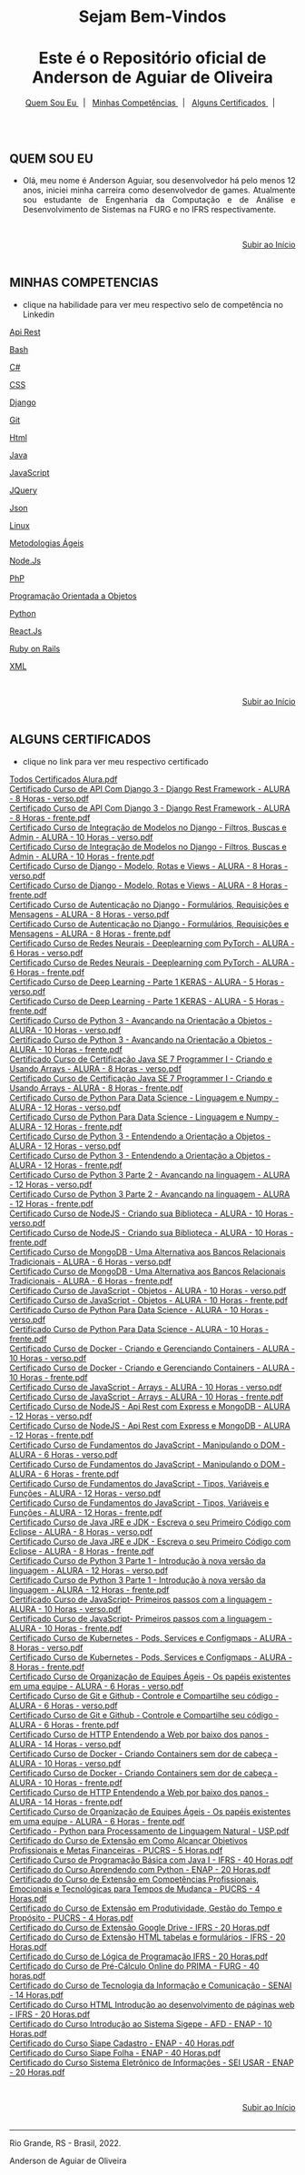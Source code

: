 # <center>Sejam Bem-Vindos


<div align="center"><h1 align="center"><span id="home"></span>Este é o Repositório oficial de<br> <b>Anderson de Aguiar de Oliveira</b></h1>
<p align="center">
    <a href="#quem-sou-eu"> Quem Sou Eu </a>&nbsp;&nbsp;|&nbsp;&nbsp;
    <a href="#minhas-competencias"> Minhas Competências </a>&nbsp;&nbsp;|&nbsp;&nbsp;
    <a href="#alguns-certificados"> Alguns Certificados </a>&nbsp;&nbsp;|&nbsp;&nbsp;
</p>
</div>


<br><br>

## QUEM SOU EU

* <p align='justify'>Olá, meu nome é Anderson Aguiar, sou desenvolvedor há pelo menos 12 anos, iniciei minha carreira como desenvolvedor de games. Atualmente sou estudante de Engenharia da Computação e de Análise e Desenvolvimento de Sistemas na FURG e no IFRS respectivamente.</p>

<br><div align="right">[Subir ao Início](#home)</div><br>
 
## MINHAS COMPETENCIAS

- clique na habilidade para ver meu respectivo selo de competência no Linkedin

[Api Rest](https://www.linkedin.com/posts/anderson-de-aguiar-de-oliveira_api-rest-apirest-activity-6940430986300030976-4_XF)

[Bash](https://www.linkedin.com/posts/anderson-de-aguiar-de-oliveira_bash-avaliaaexaetodecompetaeanciasdolinkedin-activity-6940431134971342848-mlR0/)

[C#](https://www.linkedin.com/posts/anderson-de-aguiar-de-oliveira_avaliaaexaetodecompetaeanciasdolinkedin-activity-6940431285257445378-Ipq7)

[CSS](https://www.linkedin.com/posts/anderson-de-aguiar-de-oliveira_css-avaliaaexaetodecompetaeanciasdolinkedin-activity-6940431633296601088-1y4-)

[Django](https://www.linkedin.com/posts/anderson-de-aguiar-de-oliveira_django-python-avaliaaexaetodecompetaeanciasdolinkedin-activity-6940431761667444737-VUpy)

[Git](https://www.linkedin.com/posts/anderson-de-aguiar-de-oliveira_git-avaliaaexaetodecompetaeanciasdolinkedin-activity-6940431885986615296-3fAP)

[Html](https://www.linkedin.com/posts/anderson-de-aguiar-de-oliveira_html-avaliaaexaetodecompetaeanciasdolinkedin-activity-6940431963228921856-Sr7q)

[Java](https://www.linkedin.com/posts/anderson-de-aguiar-de-oliveira_java-swing-javafx-activity-6940432158448627712-it__)

[JavaScript](https://www.linkedin.com/posts/anderson-de-aguiar-de-oliveira_js-nodejs-vuejs-activity-6940432309779111936-43ew)

[JQuery](https://www.linkedin.com/posts/anderson-de-aguiar-de-oliveira_javascript-jquery-avaliaaexaetodecompetaeanciasdolinkedin-activity-6940432461436760064-EEwT)

[Json](https://www.linkedin.com/posts/anderson-de-aguiar-de-oliveira_json-apirest-objeto-activity-6940432629456367616-dV19)

[Linux](https://www.linkedin.com/posts/anderson-de-aguiar-de-oliveira_linux-sistemalivre-avaliaaexaetodecompetaeanciasdolinkedin-activity-6940432760297697280-jr2l)

[Metodologias Ágeis](https://www.linkedin.com/posts/anderson-de-aguiar-de-oliveira_metodologiaagil-scrum-avaliaaexaetodecompetaeanciasdolinkedin-activity-6940432936009654272-wxxw)

[Node.Js](https://www.linkedin.com/posts/anderson-de-aguiar-de-oliveira_nodejs-avaliaaexaetodecompetaeanciasdolinkedin-activity-6940433002137059328-2Yyy)

[PhP](https://www.linkedin.com/posts/anderson-de-aguiar-de-oliveira_php-avaliaaexaetodecompetaeanciasdolinkedin-activity-6940473524008460288-lnRu)

[Programação Orientada a Objetos](https://www.linkedin.com/posts/anderson-de-aguiar-de-oliveira_poo-orientadoaobjeto-avaliaaexaetodecompetaeanciasdolinkedin-activity-6940473673417936896-m5x8)

[Python](https://www.linkedin.com/posts/anderson-de-aguiar-de-oliveira_python-flask-avaliaaexaetodecompetaeanciasdolinkedin-activity-6940473840389001217-yXmN)

[React.Js](https://www.linkedin.com/posts/anderson-de-aguiar-de-oliveira_react-react-javascript-activity-6940473962741035008-TMN6)

[Ruby on Rails](https://www.linkedin.com/posts/anderson-de-aguiar-de-oliveira_ror-ruby-rails-activity-6940474089820049408-Kq5C)

[XML](https://www.linkedin.com/posts/anderson-de-aguiar-de-oliveira_xml-api-avaliaaexaetodecompetaeanciasdolinkedin-activity-6940474205176008704-sU7G)

<br><div align="right">[Subir ao Início](#home)</div><br>

## ALGUNS CERTIFICADOS

- clique no link para ver meu respectivo certificado

[Todos Certificados Alura.pdf](https://github.com/andersonaoliveira/andersonaoliveira/files/9265694/Todos.Certificados.Alura.pdf)
<br>
[Certificado Curso de API Com Django 3 - Django Rest Framework - ALURA - 8 Horas - verso.pdf](https://github.com/andersonaoliveira/andersonaoliveira/files/9265695/Certificado.Curso.de.API.Com.Django.3.-.Django.Rest.Framework.-.ALURA.-.8.Horas.-.verso.pdf)
<br>
[Certificado Curso de API Com Django 3 - Django Rest Framework - ALURA - 8 Horas - frente.pdf](https://github.com/andersonaoliveira/andersonaoliveira/files/9265696/Certificado.Curso.de.API.Com.Django.3.-.Django.Rest.Framework.-.ALURA.-.8.Horas.-.frente.pdf)
<br>
[Certificado Curso de Integração de Modelos no Django - Filtros, Buscas e Admin - ALURA - 10 Horas - verso.pdf](https://github.com/andersonaoliveira/andersonaoliveira/files/9265697/Certificado.Curso.de.Integracao.de.Modelos.no.Django.-.Filtros.Buscas.e.Admin.-.ALURA.-.10.Horas.-.verso.pdf)
<br>
[Certificado Curso de Integração de Modelos no Django - Filtros, Buscas e Admin - ALURA - 10 Horas - frente.pdf](https://github.com/andersonaoliveira/andersonaoliveira/files/9265698/Certificado.Curso.de.Integracao.de.Modelos.no.Django.-.Filtros.Buscas.e.Admin.-.ALURA.-.10.Horas.-.frente.pdf)
<br>
[Certificado Curso de Django - Modelo, Rotas e Views - ALURA - 8 Horas - verso.pdf](https://github.com/andersonaoliveira/andersonaoliveira/files/9265699/Certificado.Curso.de.Django.-.Modelo.Rotas.e.Views.-.ALURA.-.8.Horas.-.verso.pdf)
<br>
[Certificado Curso de Django - Modelo, Rotas e Views - ALURA - 8 Horas - frente.pdf](https://github.com/andersonaoliveira/andersonaoliveira/files/9265700/Certificado.Curso.de.Django.-.Modelo.Rotas.e.Views.-.ALURA.-.8.Horas.-.frente.pdf)
<br>
[Certificado Curso de Autenticação no Django - Formulários, Requisições e Mensagens - ALURA - 8 Horas - verso.pdf](https://github.com/andersonaoliveira/andersonaoliveira/files/9265701/Certificado.Curso.de.Autenticacao.no.Django.-.Formularios.Requisicoes.e.Mensagens.-.ALURA.-.8.Horas.-.verso.pdf)
<br>
[Certificado Curso de Autenticação no Django - Formulários, Requisições e Mensagens - ALURA - 8 Horas - frente.pdf](https://github.com/andersonaoliveira/andersonaoliveira/files/9265702/Certificado.Curso.de.Autenticacao.no.Django.-.Formularios.Requisicoes.e.Mensagens.-.ALURA.-.8.Horas.-.frente.pdf)
<br>
[Certificado Curso de Redes Neurais - Deeplearning com PyTorch - ALURA - 6 Horas - verso.pdf](https://github.com/andersonaoliveira/andersonaoliveira/files/9265703/Certificado.Curso.de.Redes.Neurais.-.Deeplearning.com.PyTorch.-.ALURA.-.6.Horas.-.verso.pdf)
<br>
[Certificado Curso de Redes Neurais - Deeplearning com PyTorch - ALURA - 6 Horas - frente.pdf](https://github.com/andersonaoliveira/andersonaoliveira/files/9265704/Certificado.Curso.de.Redes.Neurais.-.Deeplearning.com.PyTorch.-.ALURA.-.6.Horas.-.frente.pdf)
<br>
[Certificado Curso de Deep Learning - Parte 1 KERAS - ALURA - 5 Horas - verso.pdf](https://github.com/andersonaoliveira/andersonaoliveira/files/9265705/Certificado.Curso.de.Deep.Learning.-.Parte.1.KERAS.-.ALURA.-.5.Horas.-.verso.pdf)
<br>
[Certificado Curso de Deep Learning - Parte 1 KERAS - ALURA - 5 Horas - frente.pdf](https://github.com/andersonaoliveira/andersonaoliveira/files/9265706/Certificado.Curso.de.Deep.Learning.-.Parte.1.KERAS.-.ALURA.-.5.Horas.-.frente.pdf)
<br>
[Certificado Curso de Python 3 - Avançando na Orientação a Objetos - ALURA - 10 Horas - verso.pdf](https://github.com/andersonaoliveira/andersonaoliveira/files/9265708/Certificado.Curso.de.Python.3.-.Avancando.na.Orientacao.a.Objetos.-.ALURA.-.10.Horas.-.verso.pdf)
<br>
[Certificado Curso de Python 3 - Avançando na Orientação a Objetos - ALURA - 10 Horas - frente.pdf](https://github.com/andersonaoliveira/andersonaoliveira/files/9265709/Certificado.Curso.de.Python.3.-.Avancando.na.Orientacao.a.Objetos.-.ALURA.-.10.Horas.-.frente.pdf)
<br>
[Certificado Curso de Certificação Java SE 7 Programmer I - Criando e Usando Arrays - ALURA - 8 Horas - verso.pdf](https://github.com/andersonaoliveira/andersonaoliveira/files/9265710/Certificado.Curso.de.Certificacao.Java.SE.7.Programmer.I.-.Criando.e.Usando.Arrays.-.ALURA.-.8.Horas.-.verso.pdf)
<br>
[Certificado Curso de Certificação Java SE 7 Programmer I - Criando e Usando Arrays - ALURA - 8 Horas - frente.pdf](https://github.com/andersonaoliveira/andersonaoliveira/files/9265711/Certificado.Curso.de.Certificacao.Java.SE.7.Programmer.I.-.Criando.e.Usando.Arrays.-.ALURA.-.8.Horas.-.frente.pdf)
<br>
[Certificado Curso de Python Para Data Science - Linguagem e Numpy - ALURA - 12 Horas - verso.pdf](https://github.com/andersonaoliveira/andersonaoliveira/files/9265712/Certificado.Curso.de.Python.Para.Data.Science.-.Linguagem.e.Numpy.-.ALURA.-.12.Horas.-.verso.pdf)
<br>
[Certificado Curso de Python Para Data Science - Linguagem e Numpy - ALURA - 12 Horas - frente.pdf](https://github.com/andersonaoliveira/andersonaoliveira/files/9265713/Certificado.Curso.de.Python.Para.Data.Science.-.Linguagem.e.Numpy.-.ALURA.-.12.Horas.-.frente.pdf)
<br>
[Certificado Curso de Python 3 - Entendendo a Orientação a Objetos - ALURA - 12 Horas - verso.pdf](https://github.com/andersonaoliveira/andersonaoliveira/files/9265714/Certificado.Curso.de.Python.3.-.Entendendo.a.Orientacao.a.Objetos.-.ALURA.-.12.Horas.-.verso.pdf)
<br>
[Certificado Curso de Python 3 - Entendendo a Orientação a Objetos - ALURA - 12 Horas - frente.pdf](https://github.com/andersonaoliveira/andersonaoliveira/files/9265715/Certificado.Curso.de.Python.3.-.Entendendo.a.Orientacao.a.Objetos.-.ALURA.-.12.Horas.-.frente.pdf)
<br>
[Certificado Curso de Python 3 Parte 2 - Avançando na linguagem - ALURA - 12 Horas - verso.pdf](https://github.com/andersonaoliveira/andersonaoliveira/files/9265716/Certificado.Curso.de.Python.3.Parte.2.-.Avancando.na.linguagem.-.ALURA.-.12.Horas.-.verso.pdf)
<br>
[Certificado Curso de Python 3 Parte 2 - Avançando na linguagem - ALURA - 12 Horas - frente.pdf](https://github.com/andersonaoliveira/andersonaoliveira/files/9265717/Certificado.Curso.de.Python.3.Parte.2.-.Avancando.na.linguagem.-.ALURA.-.12.Horas.-.frente.pdf)
<br>
[Certificado Curso de NodeJS - Criando sua Biblioteca - ALURA - 10 Horas - verso.pdf](https://github.com/andersonaoliveira/andersonaoliveira/files/9265718/Certificado.Curso.de.NodeJS.-.Criando.sua.Biblioteca.-.ALURA.-.10.Horas.-.verso.pdf)
<br>
[Certificado Curso de NodeJS - Criando sua Biblioteca - ALURA - 10 Horas - frente.pdf](https://github.com/andersonaoliveira/andersonaoliveira/files/9265719/Certificado.Curso.de.NodeJS.-.Criando.sua.Biblioteca.-.ALURA.-.10.Horas.-.frente.pdf)
<br>
[Certificado Curso de MongoDB - Uma Alternativa aos Bancos Relacionais Tradicionais - ALURA - 6 Horas - verso.pdf](https://github.com/andersonaoliveira/andersonaoliveira/files/9265720/Certificado.Curso.de.MongoDB.-.Uma.Alternativa.aos.Bancos.Relacionais.Tradicionais.-.ALURA.-.6.Horas.-.verso.pdf)
<br>
[Certificado Curso de MongoDB - Uma Alternativa aos Bancos Relacionais Tradicionais - ALURA - 6 Horas - frente.pdf](https://github.com/andersonaoliveira/andersonaoliveira/files/9265721/Certificado.Curso.de.MongoDB.-.Uma.Alternativa.aos.Bancos.Relacionais.Tradicionais.-.ALURA.-.6.Horas.-.frente.pdf)
<br>
[Certificado Curso de JavaScript - Objetos - ALURA - 10 Horas - verso.pdf](https://github.com/andersonaoliveira/andersonaoliveira/files/9265722/Certificado.Curso.de.JavaScript.-.Objetos.-.ALURA.-.10.Horas.-.verso.pdf)
<br>
[Certificado Curso de JavaScript - Objetos - ALURA - 10 Horas - frente.pdf](https://github.com/andersonaoliveira/andersonaoliveira/files/9265723/Certificado.Curso.de.JavaScript.-.Objetos.-.ALURA.-.10.Horas.-.frente.pdf)
<br>
[Certificado Curso de Python Para Data Science - ALURA - 10 Horas - verso.pdf](https://github.com/andersonaoliveira/andersonaoliveira/files/9265724/Certificado.Curso.de.Python.Para.Data.Science.-.ALURA.-.10.Horas.-.verso.pdf)
<br>
[Certificado Curso de Python Para Data Science - ALURA - 10 Horas - frente.pdf](https://github.com/andersonaoliveira/andersonaoliveira/files/9265725/Certificado.Curso.de.Python.Para.Data.Science.-.ALURA.-.10.Horas.-.frente.pdf)
<br>
[Certificado Curso de Docker - Criando e Gerenciando Containers - ALURA - 10 Horas - verso.pdf](https://github.com/andersonaoliveira/andersonaoliveira/files/9265726/Certificado.Curso.de.Docker.-.Criando.e.Gerenciando.Containers.-.ALURA.-.10.Horas.-.verso.pdf)
<br>
[Certificado Curso de Docker - Criando e Gerenciando Containers - ALURA - 10 Horas - frente.pdf](https://github.com/andersonaoliveira/andersonaoliveira/files/9265727/Certificado.Curso.de.Docker.-.Criando.e.Gerenciando.Containers.-.ALURA.-.10.Horas.-.frente.pdf)
<br>
[Certificado Curso de JavaScript - Arrays - ALURA - 10 Horas - verso.pdf](https://github.com/andersonaoliveira/andersonaoliveira/files/9265728/Certificado.Curso.de.JavaScript.-.Arrays.-.ALURA.-.10.Horas.-.verso.pdf)
<br>
[Certificado Curso de JavaScript - Arrays - ALURA - 10 Horas - frente.pdf](https://github.com/andersonaoliveira/andersonaoliveira/files/9265729/Certificado.Curso.de.JavaScript.-.Arrays.-.ALURA.-.10.Horas.-.frente.pdf)
<br>
[Certificado Curso de NodeJS - Api Rest com Express e MongoDB - ALURA - 12 Horas - verso.pdf](https://github.com/andersonaoliveira/andersonaoliveira/files/9265730/Certificado.Curso.de.NodeJS.-.Api.Rest.com.Express.e.MongoDB.-.ALURA.-.12.Horas.-.verso.pdf)
<br>
[Certificado Curso de NodeJS - Api Rest com Express e MongoDB - ALURA - 12 Horas - frente.pdf](https://github.com/andersonaoliveira/andersonaoliveira/files/9265731/Certificado.Curso.de.NodeJS.-.Api.Rest.com.Express.e.MongoDB.-.ALURA.-.12.Horas.-.frente.pdf)
<br>
[Certificado Curso de Fundamentos do JavaScript - Manipulando o DOM - ALURA - 6 Horas - verso.pdf](https://github.com/andersonaoliveira/andersonaoliveira/files/9265732/Certificado.Curso.de.Fundamentos.do.JavaScript.-.Manipulando.o.DOM.-.ALURA.-.6.Horas.-.verso.pdf)
<br>
[Certificado Curso de Fundamentos do JavaScript - Manipulando o DOM - ALURA - 6 Horas - frente.pdf](https://github.com/andersonaoliveira/andersonaoliveira/files/9265733/Certificado.Curso.de.Fundamentos.do.JavaScript.-.Manipulando.o.DOM.-.ALURA.-.6.Horas.-.frente.pdf)
<br>
[Certificado Curso de Fundamentos do JavaScript - Tipos, Variáveis e Funções - ALURA - 12 Horas - verso.pdf](https://github.com/andersonaoliveira/andersonaoliveira/files/9265734/Certificado.Curso.de.Fundamentos.do.JavaScript.-.Tipos.Variaveis.e.Funcoes.-.ALURA.-.12.Horas.-.verso.pdf)
<br>
[Certificado Curso de Fundamentos do JavaScript - Tipos, Variáveis e Funções - ALURA - 12 Horas - frente.pdf](https://github.com/andersonaoliveira/andersonaoliveira/files/9265735/Certificado.Curso.de.Fundamentos.do.JavaScript.-.Tipos.Variaveis.e.Funcoes.-.ALURA.-.12.Horas.-.frente.pdf)
<br>
[Certificado Curso de Java JRE e JDK - Escreva o seu Primeiro Código com Eclipse - ALURA - 8 Horas - verso.pdf](https://github.com/andersonaoliveira/andersonaoliveira/files/9265737/Certificado.Curso.de.Java.JRE.e.JDK.-.Escreva.o.seu.Primeiro.Codigo.com.Eclipse.-.ALURA.-.8.Horas.-.verso.pdf)
<br>
[Certificado Curso de Java JRE e JDK - Escreva o seu Primeiro Código com Eclipse - ALURA - 8 Horas - frente.pdf](https://github.com/andersonaoliveira/andersonaoliveira/files/9265738/Certificado.Curso.de.Java.JRE.e.JDK.-.Escreva.o.seu.Primeiro.Codigo.com.Eclipse.-.ALURA.-.8.Horas.-.frente.pdf)
<br>
[Certificado Curso de Python 3 Parte 1 - Introdução à nova versão da linguagem - ALURA - 12 Horas - verso.pdf](https://github.com/andersonaoliveira/andersonaoliveira/files/9265739/Certificado.Curso.de.Python.3.Parte.1.-.Introducao.a.nova.versao.da.linguagem.-.ALURA.-.12.Horas.-.verso.pdf)
<br>
[Certificado Curso de Python 3 Parte 1 - Introdução à nova versão da linguagem - ALURA - 12 Horas - frente.pdf](https://github.com/andersonaoliveira/andersonaoliveira/files/9265740/Certificado.Curso.de.Python.3.Parte.1.-.Introducao.a.nova.versao.da.linguagem.-.ALURA.-.12.Horas.-.frente.pdf)
<br>
[Certificado Curso de JavaScript- Primeiros passos com a linguagem - ALURA - 10 Horas - verso.pdf](https://github.com/andersonaoliveira/andersonaoliveira/files/9265741/Certificado.Curso.de.JavaScript-.Primeiros.passos.com.a.linguagem.-.ALURA.-.10.Horas.-.verso.pdf)
<br>
[Certificado Curso de JavaScript- Primeiros passos com a linguagem - ALURA - 10 Horas - frente.pdf](https://github.com/andersonaoliveira/andersonaoliveira/files/9265742/Certificado.Curso.de.JavaScript-.Primeiros.passos.com.a.linguagem.-.ALURA.-.10.Horas.-.frente.pdf)
<br>
[Certificado Curso de Kubernetes - Pods, Services e Configmaps - ALURA - 8 Horas - verso.pdf](https://github.com/andersonaoliveira/andersonaoliveira/files/9265743/Certificado.Curso.de.Kubernetes.-.Pods.Services.e.Configmaps.-.ALURA.-.8.Horas.-.verso.pdf)
<br>
[Certificado Curso de Kubernetes - Pods, Services e Configmaps - ALURA - 8 Horas - frente.pdf](https://github.com/andersonaoliveira/andersonaoliveira/files/9265744/Certificado.Curso.de.Kubernetes.-.Pods.Services.e.Configmaps.-.ALURA.-.8.Horas.-.frente.pdf)
<br>
[Certificado Curso de Organização de Equipes Ágeis - Os papéis existentes em uma equipe - ALURA - 6 Horas - verso.pdf](https://github.com/andersonaoliveira/andersonaoliveira/files/9265745/Certificado.Curso.de.Organizacao.de.Equipes.Ageis.-.Os.papeis.existentes.em.uma.equipe.-.ALURA.-.6.Horas.-.verso.pdf)
<br>
[Certificado Curso de Git e Github - Controle e Compartilhe seu código - ALURA - 6 Horas - verso.pdf](https://github.com/andersonaoliveira/andersonaoliveira/files/9265746/Certificado.Curso.de.Git.e.Github.-.Controle.e.Compartilhe.seu.codigo.-.ALURA.-.6.Horas.-.verso.pdf)
<br>
[Certificado Curso de Git e Github - Controle e Compartilhe seu código - ALURA - 6 Horas - frente.pdf](https://github.com/andersonaoliveira/andersonaoliveira/files/9265747/Certificado.Curso.de.Git.e.Github.-.Controle.e.Compartilhe.seu.codigo.-.ALURA.-.6.Horas.-.frente.pdf)
<br>
[Certificado Curso de HTTP Entendendo a Web por baixo dos panos - ALURA - 14 Horas - verso.pdf](https://github.com/andersonaoliveira/andersonaoliveira/files/9265748/Certificado.Curso.de.HTTP.Entendendo.a.Web.por.baixo.dos.panos.-.ALURA.-.14.Horas.-.verso.pdf)
<br>
[Certificado Curso de Docker - Criando Containers sem dor de cabeça - ALURA - 10 Horas - verso.pdf](https://github.com/andersonaoliveira/andersonaoliveira/files/9265749/Certificado.Curso.de.Docker.-.Criando.Containers.sem.dor.de.cabeca.-.ALURA.-.10.Horas.-.verso.pdf)
<br>
[Certificado Curso de Docker - Criando Containers sem dor de cabeça - ALURA - 10 Horas - frente.pdf](https://github.com/andersonaoliveira/andersonaoliveira/files/9265750/Certificado.Curso.de.Docker.-.Criando.Containers.sem.dor.de.cabeca.-.ALURA.-.10.Horas.-.frente.pdf)
<br>
[Certificado Curso de HTTP Entendendo a Web por baixo dos panos - ALURA - 14 Horas - frente.pdf](https://github.com/andersonaoliveira/andersonaoliveira/files/9265751/Certificado.Curso.de.HTTP.Entendendo.a.Web.por.baixo.dos.panos.-.ALURA.-.14.Horas.-.frente.pdf)
<br>
[Certificado Curso de Organização de Equipes Ágeis - Os papéis existentes em uma equipe - ALURA - 6 Horas - frente.pdf](https://github.com/andersonaoliveira/andersonaoliveira/files/9265752/Certificado.Curso.de.Organizacao.de.Equipes.Ageis.-.Os.papeis.existentes.em.uma.equipe.-.ALURA.-.6.Horas.-.frente.pdf)
<br>
[Certificado - Python para Processamento de Linguagem Natural - USP.pdf](https://github.com/andersonaoliveira/andersonaoliveira/files/9265753/Certificado.-.Python.para.Processamento.de.Linguagem.Natural.-.USP.pdf)
<br>
[Certificado do Curso de Extensão em Como Alcançar Objetivos Profissionais e Metas Financeiras - PUCRS - 5 Horas.pdf](https://github.com/andersonaoliveira/andersonaoliveira/files/9265754/Certificado.do.Curso.de.Extensao.em.Como.Alcancar.Objetivos.Profissionais.e.Metas.Financeiras.-.PUCRS.-.5.Horas.pdf)
<br>
[Certificado Curso de Programação Básica com Java I - IFRS - 40 Horas.pdf](https://github.com/andersonaoliveira/andersonaoliveira/files/9265755/Certificado.Curso.de.Programacao.Basica.com.Java.I.-.IFRS.-.40.Horas.pdf)
<br>
[Certificado do Curso Aprendendo com Python - ENAP - 20 Horas.pdf](https://github.com/andersonaoliveira/andersonaoliveira/files/9265756/Certificado.do.Curso.Aprendendo.com.Python.-.ENAP.-.20.Horas.pdf)
<br>
[Certificado do Curso de Extensão em Competências Profissionais, Emocionais e Tecnológicas para Tempos de Mudança - PUCRS - 4 Horas.pdf](https://github.com/andersonaoliveira/andersonaoliveira/files/9265757/Certificado.do.Curso.de.Extensao.em.Competencias.Profissionais.Emocionais.e.Tecnologicas.para.Tempos.de.Mudanca.-.PUCRS.-.4.Horas.pdf)
<br>
[Certificado do Curso de Extensão em Produtividade, Gestão do Tempo e Propósito - PUCRS - 4 Horas.pdf](https://github.com/andersonaoliveira/andersonaoliveira/files/9265758/Certificado.do.Curso.de.Extensao.em.Produtividade.Gestao.do.Tempo.e.Proposito.-.PUCRS.-.4.Horas.pdf)
<br>
[Certificado do Curso de Extensão Google Drive - IFRS - 20 Horas.pdf](https://github.com/andersonaoliveira/andersonaoliveira/files/9265759/Certificado.do.Curso.de.Extensao.Google.Drive.-.IFRS.-.20.Horas.pdf)
<br>
[Certificado do Curso de Extensão HTML tabelas e formulários - IFRS - 20 Horas.pdf](https://github.com/andersonaoliveira/andersonaoliveira/files/9265760/Certificado.do.Curso.de.Extensao.HTML.tabelas.e.formularios.-.IFRS.-.20.Horas.pdf)
<br>
[Certificado do Curso de Lógica de Programação IFRS - 20 Horas.pdf](https://github.com/andersonaoliveira/andersonaoliveira/files/9265761/Certificado.do.Curso.de.Logica.de.Programacao.IFRS.-.20.Horas.pdf)
<br>
[Certificado do Curso de Pré-Cálculo Online do PRIMA - FURG - 40 horas.pdf](https://github.com/andersonaoliveira/andersonaoliveira/files/9265762/Certificado.do.Curso.de.Pre-Calculo.Online.do.PRIMA.-.FURG.-.40.horas.pdf)
<br>
[Certificado do Curso de Tecnologia da Informação e Comunicação - SENAI - 14 Horas.pdf](https://github.com/andersonaoliveira/andersonaoliveira/files/9265763/Certificado.do.Curso.de.Tecnologia.da.Informacao.e.Comunicacao.-.SENAI.-.14.Horas.pdf)
<br>
[Certificado do Curso HTML Introdução ao desenvolvimento de páginas web - IFRS - 20 Horas.pdf](https://github.com/andersonaoliveira/andersonaoliveira/files/9265764/Certificado.do.Curso.HTML.Introducao.ao.desenvolvimento.de.paginas.web.-.IFRS.-.20.Horas.pdf)
<br>
[Certificado do Curso Introdução ao Sistema Sigepe - AFD - ENAP - 10 Horas.pdf](https://github.com/andersonaoliveira/andersonaoliveira/files/9265765/Certificado.do.Curso.Introducao.ao.Sistema.Sigepe.-.AFD.-.ENAP.-.10.Horas.pdf)
<br>
[Certificado do Curso Siape Cadastro - ENAP - 40 Horas.pdf](https://github.com/andersonaoliveira/andersonaoliveira/files/9265766/Certificado.do.Curso.Siape.Cadastro.-.ENAP.-.40.Horas.pdf)
<br>
[Certificado do Curso Siape Folha - ENAP - 40 Horas.pdf](https://github.com/andersonaoliveira/andersonaoliveira/files/9265767/Certificado.do.Curso.Siape.Folha.-.ENAP.-.40.Horas.pdf)
<br>
[Certificado do Curso Sistema Eletrônico de Informações - SEI USAR - ENAP - 20 Horas.pdf](https://github.com/andersonaoliveira/andersonaoliveira/files/9265768/Certificado.do.Curso.Sistema.Eletronico.de.Informacoes.-.SEI.USAR.-.ENAP.-.20.Horas.pdf)

<br><div align="right">[Subir ao Início](#home)</div><br>
    
-----

Rio Grande, RS - Brasil, 2022.

Anderson de Aguiar de Oliveira
